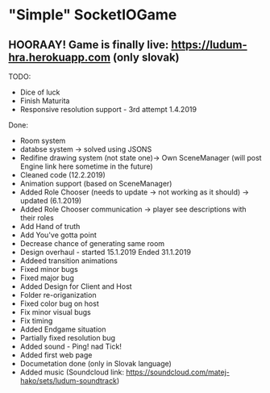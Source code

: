 # "Simple" SocketIOGame

## HOORAAY! Game is finally live: https://ludum-hra.herokuapp.com (only slovak)

TODO:

* Dice of luck
* Finish Maturita
* Responsive resolution support - 3rd attempt 1.4.2019

Done:

* Room system
* databse system -> solved using JSONS
* Redifine drawing system (not state one)-> Own SceneManager (will post Engine link here sometime in the future)
* Cleaned code (12.2.2019)
* Animation support (based on SceneManager)
* Added Role Chooser (needs to update -> not working as it should) -> updated (6.1.2019)
* Added Role Chooser communication -> player see descriptions with their roles
* Add Hand of truth
* Add You've gotta point
* Decrease chance of generating same room
* Design overhaul - started 15.1.2019 Ended 31.1.2019
* Addeed transition animations
* Fixed minor bugs
* Fixed major bug
* Added Design for Client and Host
* Folder re-origanization
* Fixed color bug on host
* Fix minor visual bugs
* Fix timing
* Added Endgame situation
* Partially fixed resolution bug
* Added sound - Ping! nad Tick!
* Added first web page
* Documetation done (only in Slovak language)
* Added music (Soundcloud link: https://soundcloud.com/matej-hako/sets/ludum-soundtrack)
